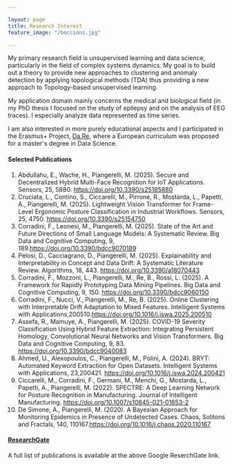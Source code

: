 ```yaml
---

layout: page
title: Research Interest
feature_image: "/boccioni.jpg"

---
```


<!--IMG.jpg-->

My primary research field is unsupervised learning and data science, particularly in the field of complex systems dynamics.
My goal is to build out a theory to provide new approaches to clustering and anomaly detection by applying topological methods (TDA) thus providing a
new approach to Topology-based unsupervised learning.

My application domain mainly concerns the medical and biological field (in my PhD thesis I focused on the study of epilepsy and on the analysis of EEG traces). I especially analyze data represented as time series.

I am also interested in more purely educational aspects and I participated in the Erasmus+ Project, [Da.Re](http://www.dare-project.eu), where a European curriculum was proposed for a master's degree in Data Science.



#### Selected Publications ####
1. Abdullahu, E., Wache, H., Piangerelli, M. (2025). Secure and Decentralized Hybrid
Multi-Face Recognition for IoT Applications. Sensors, 25, 5880. https://doi.org/10.3390/s25185880
2. Cruciata, L., Contino, S., Ciccarelli, M., Pirrone, R., Mostarda, L., Papetti, A.,
Piangerelli, M. (2025). Lightweight Vision Transformer for Frame-Level Ergonomic
Posture Classification in Industrial Workflows. Sensors, 25, 4750. https://doi.org/10.3390/s25154750
3. Corradini, F., Leonesi, M., Piangerelli, M. (2025). State of the Art and Future Directions
of Small Language Models: A Systematic Review. Big Data and Cognitive Computing, 9, 189.https://doi.org/10.3390/bdcc9070189
4. Pelosi, D., Cacciagrano, D., Piangerelli, M. (2025). Explainability and Interpretability in
Concept and Data Drift: A Systematic Literature Review. Algorithms, 18, 443. https://doi.org/10.3390/a18070443
5. Corradini, F., Mozzoni, L., Piangerelli, M., Re, B., Rossi, L. (2025). A Framework for
Rapidly Prototyping Data Mining Pipelines. Big Data and Cognitive Computing, 9, 150. https://doi.org/10.3390/bdcc9060150
6. Corradini, F., Nucci, V., Piangerelli, M., Re, B. (2025). Online Clustering with
Interpretable Drift Adaptation to Mixed Features. Intelligent Systems with Applications,200510.https://doi.org/10.1016/j.iswa.2025.200510
7. Assefa, R., Mamuye, A., Piangerelli, M. (2025). COVID-19 Severity Classification Using
Hybrid Feature Extraction: Integrating Persistent Homology, Convolutional Neural
Networks and Vision Transformers. Big Data and Cognitive Computing, 9, 83. https://doi.org/10.3390/bdcc9040083
8. Ahmed, U., Alexopoulos, C., Piangerelli, M., Polini, A. (2024). BRYT: Automated
Keyword Extraction for Open Datasets. Intelligent Systems with Applications, 23,200421. https://doi.org/10.1016/j.iswa.2024.200421
9. Ciccarelli, M., Corradini, F., Germani, M., Menchi, G., Mostarda, L., Papetti, A.,
Piangerelli, M. (2022). SPECTRE: A Deep Learning Network for Posture Recognition in
Manufacturing. Journal of Intelligent Manufacturing. https://doi.org/10.1007/s10845-021-01853-2
10. De Simone, A., Piangerelli, M. (2020). A Bayesian Approach for Monitoring Epidemics in
Presence of Undetected Cases. Chaos, Solitons and Fractals, 140, 110167.https://doi.org/10.1016/j.chaos.2020.110167




#### [ResearchGate](https://www.researchgate.net/profile/Marco_Piangerelli/research)

A full list of publications is available at the above Google ReserchGate link.


<!-- Global site tag (gtag.js) - Google Analytics -->
<script async src="https://www.googletagmanager.com/gtag/js?id=UA-148503736-1"></script>
<script>
  window.dataLayer = window.dataLayer || [];
  function gtag(){dataLayer.push(arguments);}
  gtag('js', new Date());

  gtag('config', 'UA-148503736-1');
</script>
